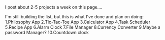 I post about 2-5 projects a week on this page....

I'm still building the list, but this is what I've done and plan on doing:
1.Philosophy App
2.Tic-Tac-Toe App
3.Calculator App
4.Task Scheduler
5.Recipe App
6.Alarm Clock
7.File Manager
8.Currency Converter
9.Maybe a password Manager?
10.Countdown clock

